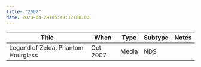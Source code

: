 ```yaml
---
title: "2007"
date: 2020-04-29T05:49:17+08:00
---
```


| Title | When | Type | Subtype | Notes |
|---|---|---|---|---|
| Legend of Zelda: Phantom Hourglass | Oct 2007 | Media | NDS | | [Review](/2007/10/legend-of-zelda-phantom-hourglass/) |
